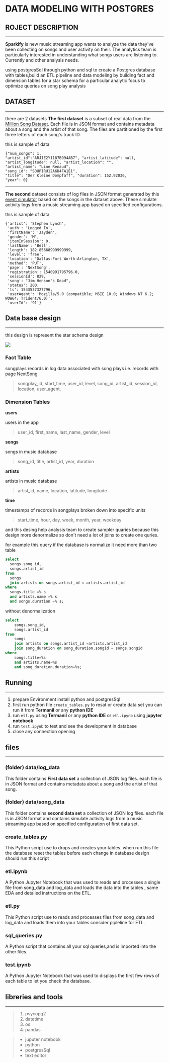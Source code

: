 # DATA MODELING WITH POSTGRES
## ROJECT DESCRIPTION
---
**Sparkify** is new music streaming app wants to analyze the data they've been collecting on songs and user activity on their. The analytics team is particularly interested in understanding what songs users are listening to. Currently and other analysis needs. 

using postgresSql through python and sql to create a Postgres database with tables,build an ETL pipeline and data modeling by building fact and dimension tables for a star schema for a particular analytic focus to optimize queries on song play analysis 

## DATASET
---
there are 2 datasets **The first dataset** is a subset of real data from the [Million Song Dataset](http://millionsongdataset.com/). Each file is in JSON format and contains metadata about a song and the artist of that song. The files are partitioned by the first three letters of each song's track ID.

this is sample of data

```
{"num_songs": 1, 
"artist_id":"ARJIE2Y1187B994AB7", "artist_latitude": null, "artist_longitude": null, "artist_location": "",
"artist_name": "Line Renaud", 
"song_id": "SOUPIRU12A6D4FA1E1", 
"title": "Der Kleine Dompfaff", "duration": 152.92036,
"year": 0}
```
---

**The second** dataset consists of log files in JSON format generated by this [event simulator](https://github.com/Interana/eventsim) based on the songs in the dataset above. These simulate activity logs from a music streaming app based on specified configurations.

this is sample of data

```
{'artist': 'Stephen Lynch',
 'auth': 'Logged In',
 'firstName': 'Jayden',
 'gender': 'M',
 'itemInSession': 0,
 'lastName': 'Bell',
 'length': 182.85668999999999,
 'level': 'free',
 'location': 'Dallas-Fort Worth-Arlington, TX',
 'method': 'PUT',
 'page': 'NextSong',
 'registration': 1540991795796.0,
 'sessionId': 829,
 'song': "Jim Henson's Dead",
 'status': 200,
 'ts': 1543537327796,
 'userAgent': 'Mozilla/5.0 (compatible; MSIE 10.0; Windows NT 6.2; WOW64; Trident/6.0)',
 'userId': '91'}
```
## Data base design 
---
this design is represent the star schema design 

![](image/Sparkify.png)


### Fact Table
songplays
records in log data associated with song plays i.e. records with page NextSong
>	songplay_id, start_time, user_id, level, song_id, artist_id, session_id, location, user_agent.

### Dimension Tables
**users**

users in the app
>	user_id, first_name, last_name, gender, level

**songs**

songs in music database
>	song_id, title, artist_id, year, duration

**artists**

artists in music database
>	artist_id, name, location, latitude, longitude

**time**

timestamps of records in songplays broken down into specific units
>	start_time, hour, day, week, month, year, weekday

and this desing help analysis team to create sampler quaries because this design more denormalize so don't need a lot of joins to create one quries.

for example this query if the database is normalize it need more than two table  
```sql
select 
  songs.song_id, 
  songs.artist_id
from 
  songs 
  join artists on songs.artist_id = artists.artist_id 
where 
  songs.title =% s
  and artists.name =% s
  and songs.duration =% s;
```
without denormalization 
```sql
select 
    songs.song_id,
    songs.artist_id
from
    songs
    join artists on songs.artist_id =artists.artist_id
    join song_duration on song_duration.songid = songs.songid 
where 
    songs.title=%s 
    and artists.name=%s 
    and song_duration.duration=%s;
```
## Running 
---
1. prepare Environment  install python and postgresSql
2. first run python file ``create_tables.py`` to resat or create data set you can run it from **Termanil** or any **python IDE**
3. run ``etl.py`` using  **Termanil** or any **python IDE** or ``etl.ipynb`` using  **jupyter notebook** 
4. run ``test.ipynb`` to test and see the development in database
5. close any connection opening 
## files
---
### (folder) data/log_data
This folder contains **First data set** a collection of JSON log files. each file is in JSON format and contains metadata about a song and the artist of that song.

### (folder) data/song_data
This folder contains **second data set** a collection of JSON log files. each file is in JSON format and contains simulate activity logs from a music streaming app based on specified configuration of first data set.

### create_tables.py
This Python script use to drops and creates your tables. when run this file the database reset the tables before each change in database design should run this script 

### etl.ipynb
A Python Jupyter Notebook that was used to reads and processes a single file from song_data and log_data and loads the data into the tables , same EDA and detailed instructions on the ETL.

### etl.py
This Python script use to reads and processes files from song_data and log_data and loads them into your tables consider pipleline for ETL.



### sql_queries.py
A Python script that contains all your sql  queries,and is imported into the other files.

### test.ipynb
A Python Jupyter Notebook that was used to displays the first few rows of each table to let you check the database.

## libreries and tools 
---
>1. psycopg2
>2. datetime
>3. os
>4. pandas 


>* juputer notebook 
>* python 
>* postgresSql
>* text editor
